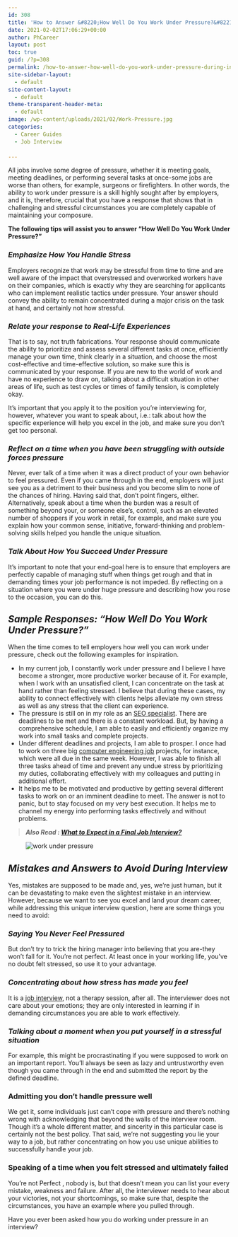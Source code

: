 ```yaml
---
id: 308
title: 'How to Answer &#8220;How Well Do You Work Under Pressure?&#8221; During Interview'
date: 2021-02-02T17:06:29+00:00
author: PhCareer
layout: post
toc: true
guid: /?p=308
permalink: /how-to-answer-how-well-do-you-work-under-pressure-during-interview/
site-sidebar-layout:
  - default
site-content-layout:
  - default
theme-transparent-header-meta:
  - default
image: /wp-content/uploads/2021/02/Work-Pressure.jpg
categories:
  - Career Guides
  - Job Interview
 
---
```

 
All jobs involve some degree of pressure, whether it is meeting goals, meeting deadlines, or performing several tasks at once-some jobs are worse than others, for example, surgeons or firefighters. In other words, the ability to work under pressure is a skill highly sought after by employers, and it is, therefore, crucial that you have a response that shows that in challenging and stressful circumstances you are completely capable of maintaining your composure.

**The following tips will assist you to answer &#8220;How Well Do You Work Under Pressure?&#8221;**

### **_Emphasize How You Handle Stress_**

Employers recognize that work may be stressful from time to time and are well aware of the impact that overstressed and overworked workers have on their companies, which is exactly why they are searching for applicants who can implement realistic tactics under pressure. Your answer should convey the ability to remain concentrated during a major crisis on the task at hand, and certainly not how stressful.

### **_Relate your response to Real-Life Experiences_**

That is to say, not truth fabrications. Your response should communicate the ability to prioritize and assess several different tasks at once, efficiently manage your own time, think clearly in a situation, and choose the most cost-effective and time-effective solution, so make sure this is communicated by your response. If you are new to the world of work and have no experience to draw on, talking about a difficult situation in other areas of life, such as test cycles or times of family tension, is completely okay.

It&#8217;s important that you apply it to the position you&#8217;re interviewing for, however, whatever you want to speak about, i.e.: talk about how the specific experience will help you excel in the job, and make sure you don&#8217;t get too personal.

### **_Reflect on a time when you have been struggling with outside forces pressure_**

Never, ever talk of a time when it was a direct product of your own behavior to feel pressured. Even if you came through in the end, employers will just see you as a detriment to their business and you become slim to none of the chances of hiring. Having said that, don&#8217;t point fingers, either. Alternatively, speak about a time when the burden was a result of something beyond your, or someone else&#8217;s, control, such as an elevated number of shoppers if you work in retail, for example, and make sure you explain how your common sense, initiative, forward-thinking and problem-solving skills helped you handle the unique situation.

### **_Talk About How You Succeed Under Pressure_**

It&#8217;s important to note that your end-goal here is to ensure that employers are perfectly capable of managing stuff when things get rough and that in demanding times your job performance is not impeded. By reflecting on a situation where you were under huge pressure and describing how you rose to the occasion, you can do this.

## **_Sample Responses: &#8220;How Well Do You Work Under Pressure?&#8221;_**

When the time comes to tell employers how well you can work under pressure, check out the following examples for inspiration.

  * In my current job, I constantly work under pressure and I believe I have become a stronger, more productive worker because of it. For example, when I work with an unsatisfied client, I can concentrate on the task at hand rather than feeling stressed. I believe that during these cases, my ability to connect effectively with clients helps alleviate my own stress as well as any stress that the client can experience.
  * The pressure is still on in my role as an [SEO specialist](https://www.webdevpl.us). There are deadlines to be met and there is a constant workload. But, by having a comprehensive schedule, I am able to easily and efficiently organize my work into small tasks and complete projects.
  * Under different deadlines and projects, I am able to prosper. I once had to work on three big [computer engineering job](/highest-paying-it-jobs-in-2021/) projects, for instance, which were all due in the same week. However, I was able to finish all three tasks ahead of time and prevent any undue stress by prioritizing my duties, collaborating effectively with my colleagues and putting in additional effort.
  * It helps me to be motivated and productive by getting several different tasks to work on or an imminent deadline to meet. The answer is not to panic, but to stay focused on my very best execution. It helps me to channel my energy into performing tasks effectively and without problems.

<blockquote class="wp-block-quote">
  <p>
    <strong><em>Also Read : <a href="/what-to-expect-in-a-final-job-interview/">What to Expect in a Final Job Interview?</a></em></strong>
  </p>
</blockquote>


<figure class="wp-block-image size-large">

<img loading="lazy" width="545" height="357" src="/wp-content/uploads/2021/02/work-under-pressure.png" alt="work under pressure" class="wp-image-309" srcset="/wp-content/uploads/2021/02/work-under-pressure.png 545w, /wp-content/uploads/2021/02/work-under-pressure-300x197.png 300w" sizes="(max-width: 545px) 100vw, 545px" /> </figure> 

## **_Mistakes and Answers to Avoid During Interview_**

Yes, mistakes are supposed to be made and, yes, we&#8217;re just human, but it can be devastating to make even the slightest mistake in an interview. However, because we want to see you excel and land your dream career, while addressing this unique interview question, here are some things you need to avoid:

### **_Saying You Never Feel Pressured_**

But don&#8217;t try to trick the hiring manager into believing that you are-they won&#8217;t fall for it. You&#8217;re not perfect. At least once in your working life, you&#8217;ve no doubt felt stressed, so use it to your advantage.

### **_Concentrating about how stress has made you feel_**

It is a [job interview](/category/job-interview/), not a therapy session, after all. The interviewer does not care about your emotions; they are only interested in learning if in demanding circumstances you are able to work effectively.

### **_Talking about a moment when you put yourself in a stressful situation_**

For example, this might be procrastinating if you were supposed to work on an important report. You&#8217;ll always be seen as lazy and untrustworthy even though you came through in the end and submitted the report by the defined deadline.

### **Admitting you don&#8217;t handle pressure well**

We get it, some individuals just can&#8217;t cope with pressure and there&#8217;s nothing wrong with acknowledging that beyond the walls of the interview room. Though it&#8217;s a whole different matter, and sincerity in this particular case is certainly not the best policy. That said, we&#8217;re not suggesting you lie your way to a job, but rather concentrating on how you use unique abilities to successfully handle your job.

### **Speaking of a time when you felt stressed and ultimately failed**

You&#8217;re not Perfect , nobody is, but that doesn&#8217;t mean you can list your every mistake, weakness and failure. After all, the interviewer needs to hear about your victories, not your shortcomings, so make sure that, despite the circumstances, you have an example where you pulled through.

Have you ever been asked how you do working under pressure in an interview?

